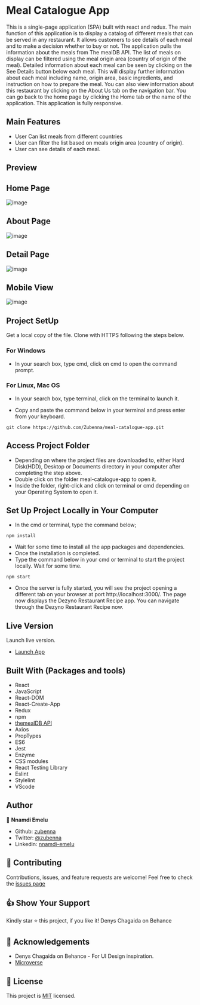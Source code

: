# Meal Catalogue App
This is a single-page application (SPA) built with react and redux. The main function of this application is to display a catalog of different meals that can be served in any restaurant. It allows customers to see details of each meal and to make a decision whether to buy or not. The application pulls the information about the meals from The mealDB API. The list of meals on display can be filtered using the meal origin area (country of origin of the meal). Detailed information about each meal can be seen by clicking on the See Details button below each meal. This will display further information about each meal including name, origin area, basic ingredients, and instruction on how to prepare the meal. You can also view information about this restaurant by clicking on the About Us tab on the navigation bar. You can go back to the home page by clicking the Home tab or the name of the application. This application is fully responsive.

## Main Features
- User Can list meals from different countries
- User can filter the list based on meals origin area (country of origin).
- User can see details of each meal.

## Preview

## Home Page
![image](images/catalogue-Home-page.png)

## About Page
![image](images/catalogue-about-page.png)

## Detail Page
![image](images/catalogue-detail-page.png)

## Mobile View
![image](images/catalogue-mobile-view.png)

## Project SetUp
Get a local copy of the file. Clone with HTTPS following the steps below.

### For Windows
- In your search box, type cmd, click on cmd to open the command prompt.

### For Linux, Mac OS
- In your search box, type terminal, click on the terminal to launch it.

- Copy and paste the command below in your terminal and press enter from your keyboard.
```
git clone https://github.com/Zubenna/meal-catalogue-app.git
```
## Access Project Folder 
- Depending on where the project files are downloaded to, either Hard Disk(HDD), Desktop or Documents directory in your computer after completing the step above.
- Double click on the folder meal-catalogue-app to open it.
- Inside the folder, right-click and click on terminal or cmd depending on your Operating System to open it.

## Set Up Project Locally in Your Computer
- In the cmd or terminal, type the command below;
```
npm install
```
- Wait for some time to install all the app packages and dependencies.
- Once the installation is completed.
- Type the command below in your cmd or terminal to start the project locally. Wait for some time.
```
npm start
```
- Once the server is fully started, you will see the project opening a different tab on your browser at port http://localhost:3000/. The page now displays the Dezyno Restaurant Recipe app. You can navigate through the Dezyno Restaurant Recipe now.


## Live Version
Launch live version.
- [Launch App]()

## Built With (Packages and tools)
- React
- JavaScript
- React-DOM
- React-Create-App
- Redux
- npm
- [themealDB API](https://www.themealdb.com/api.php)
- Axios
- PropTypes
- ES6
- Jest
- Enzyme
- CSS modules
- React Testing Library
- Eslint
- Stylelint
- VScode

## Author
👤 **Nnamdi Emelu**
- Github: [zubenna](https://github.com/zubenna)
- Twitter: [@zubenna](https://twitter.com/zubenna)
- Linkedin: [nnamdi-emelu](https://www.linkedin.com/in/nnamdi-emelu/)

## 🤝 Contributing
Contributions, issues, and feature requests are welcome!
Feel free to check the [issues page](https://github.com/Zubenna/meal-catalogue-app/issues/new)

## 👍 Show Your Support
Kindly star ⭐️ this project, if you like it!
 Denys Chagaida on Behance
## :clap: Acknowledgements
- Denys Chagaida on Behance - For UI Design inspiration.
- [Microverse](https://www.microverse.org/)

## 📝 License
This project is [MIT](LICENSE) licensed.
